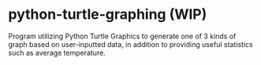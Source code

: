 # python-turtle-graphing (WIP)
Program utilizing Python Turtle Graphics to generate one of 3 kinds of graph based on user-inputted data, in addition to providing useful statistics such as average temperature.

